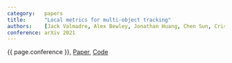```yaml
---
category:   papers
title:      "Local metrics for multi-object tracking"
authors:    [Jack Valmadre, Alex Bewley, Jonathan Huang, Chen Sun, Cristian Sminchisescu, Cordelia Schmid]
conference: arXiv 2021
---
```


{{ page.conference }},
<a href="https://arxiv.org/abs/2104.02631">Paper</a>,
<a href="https://github.com/google-research/localmot">Code</a>

